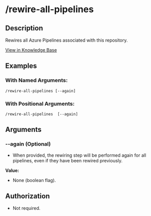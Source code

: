 # /rewire-all-pipelines

## Description

Rewires all Azure Pipelines associated with this repository.

[View in Knowledge Base](https://kb.packfiles.io/warp/commands/azure-devops/rewire-all-pipelines)

## Examples

### With Named Arguments:

```
/rewire-all-pipelines [--again]
```

### With Positional Arguments:

```
/rewire-all-pipelines  [--again]
```

## Arguments

### --again (Optional)

* When provided, the rewiring step will be performed again for all pipelines, even if they have been rewired previously.

**Value:**

* None (boolean flag).

## Authorization

* Not required.
